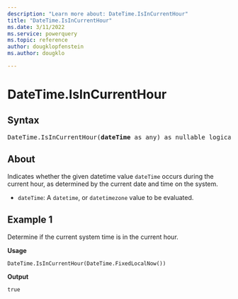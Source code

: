 ```yaml
---
description: "Learn more about: DateTime.IsInCurrentHour"
title: "DateTime.IsInCurrentHour"
ms.date: 3/11/2022
ms.service: powerquery
ms.topic: reference
author: dougklopfenstein
ms.author: dougklo

---
```

# DateTime.IsInCurrentHour

## Syntax

<pre>
DateTime.IsInCurrentHour(<b>dateTime</b> as any) as nullable logical
</pre>
  
## About

Indicates whether the given datetime value `dateTime` occurs during the current hour, as determined by the current date and time on the system.

* `dateTime`: A `datetime`, or `datetimezone` value to be evaluated.

## Example 1

Determine if the current system time is in the current hour.

**Usage**

```powerquery-m
DateTime.IsInCurrentHour(DateTime.FixedLocalNow())
```

**Output**

`true`

